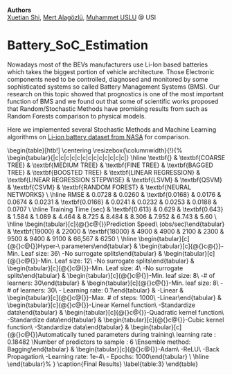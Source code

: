 **Authors**  
[Xuetian Shi](https://github.com/xuetians),  [Mert Alagözlü](https://github.com/mertalagozlu),  [Muhammet USLU](https://github.com/uslumt) @ USI

# Battery_SoC_Estimation
Nowadays most of the BEVs manufacturers use Li-Ion based batteries which takes the biggest portion of vehicle architecture. Those Electronic components need to be controlled, diagnosed and monitored by some sophisticated systems so called Battery Management Systems (BMS).
Our research on this topic showed that prognostics is one of the most important function of BMS and we found out that some of scientific works proposed that Random/Stochastic Methods have promising results from such as Random Forests comparison to physical models.

Here we implemented several Stochastic Methods and Machine Learning algorithms on  [Li-ion battery dataset from NASA](https://ti.arc.nasa.gov/tech/dash/groups/pcoe/prognostic-data-repository/) for comparison.





\begin{table}[htb!]
\centering
\resizebox{\columnwidth}{!}{%
\begin{tabular}{|c|c|c|c|c|c|c|c|c|c|c|c|c|}
\hline
\textbf{} &
  \textbf{COARSE TREE} &
  \textbf{MEDIUM TREE} &
  \textbf{FINE TREE} &
  \textbf{BAGGED TREE} &
  \textbf{BOOSTED TREE} &
  \textbf{LINEAR REGRESSION} &
  \textbf{LINEAR REGRESSION STEPWISE} &
  \textbf{LSVM} &
  \textbf{QSVM} &
  \textbf{CSVM} &
  \textbf{RANDOM FOREST} &
  \textbf{NEURAL NETWORKS} \\ \hline
RMSE &
  0.0728 &
  0.0260 &
  \textbf{0.0168} &
  0.0176 &
  0.0674 &
  0.0231 &
  \textbf{0.0166} &
  0.0241 &
  0.0232 &
  0.0253 &
  0.0188 &
  0.0707 \\ \hline
Training Time (sec) &
  \textbf{0.613} &
  0.629 &
  \textbf{0.643} &
  1.584 &
  1.089 &
  4.464 &
  8.725 &
  8.484 &
  8.306 &
  7.952 &
  6.743 &
  5.60 \\ \hline
\begin{tabular}[c]{@{}c@{}}Prediction Speed\\ (obs/sec)\end{tabular} &
  \textbf{19000} &
  22000 &
  \textbf{18000} &
  4900 &
  4900 &
  2100 &
  2300 &
  9500 &
  9400 &
  9100 &
  66,567 &
  6250 \\ \hline
\begin{tabular}[c]{@{}c@{}}Hyper-\\ parameters\end{tabular} &
  \begin{tabular}[c]{@{}c@{}}-Min. Leaf size: 36\\ -No surrogate splits\end{tabular} &
  \begin{tabular}[c]{@{}c@{}}-Min. Leaf size: 12\\ -No surrogate splits\end{tabular} &
  \begin{tabular}[c]{@{}c@{}}-Min. Leaf size: 4\\ -No surrogate splits\end{tabular} &
  \begin{tabular}[c]{@{}c@{}}-Min. leaf size: 8\\ -\# of learners: 30\end{tabular} &
  \begin{tabular}[c]{@{}c@{}}-Min. leaf size: 8\\ -\# of learners: 30\\ - Learning rate: 0.1\end{tabular} &
  -Linear &
  \begin{tabular}[c]{@{}c@{}}-Max. \# of steps: 1000\\ -Linear\end{tabular} &
  \begin{tabular}[c]{@{}c@{}}-Linear Kernel function\\ -Standardize data\end{tabular} &
  \begin{tabular}[c]{@{}c@{}}-Quadratic kernel function\\ -Standardize data\end{tabular} &
  \begin{tabular}[c]{@{}c@{}}-Cubic kernel function\\ -Standardize data\end{tabular} &
  \begin{tabular}[c]{@{}c@{}}Automatically tuned parameters during training\\
  learning rate : 0.18482 \\Number of predictors to sample : 6 \\Ensemble method: Bagging\end{tabular} &
  \begin{tabular}[c]{@{}c@{}}-Adam\\ -ReLU\\ -Back Propagation\\ -Learning rate: 1e-4\\ - Epochs: 1000\end{tabular} \\ \hline
\end{tabular}%
}
\caption{Final Results}
\label{table:3}
\end{table}

  


